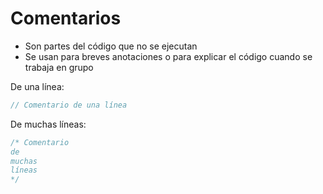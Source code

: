 # Comentarios

- Son partes del código que no se ejecutan
- Se usan para breves anotaciones o para explicar el código cuando se trabaja en grupo

De una línea:  
```java
// Comentario de una línea
```

De muchas líneas:  
```java
/* Comentario
de
muchas  
líneas  
*/
```